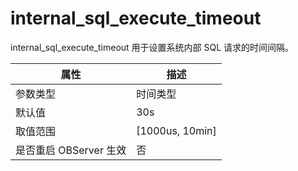 internal_sql_execute_timeout 
=================================================

internal_sql_execute_timeout 用于设置系统内部 SQL 请求的时间间隔。


|      **属性**      |      **描述**       |
|------------------|-------------------|
| 参数类型             | 时间类型              |
| 默认值              | 30s               |
| 取值范围             | \[1000us, 10min\] |
| 是否重启 OBServer 生效 | 否                 |


